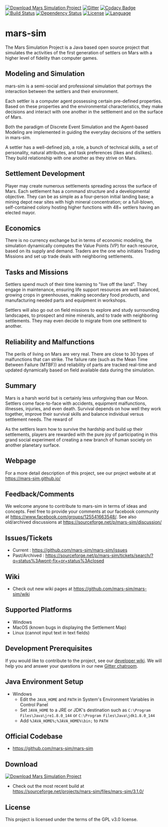[![Download Mars Simulation Project](https://img.shields.io/sourceforge/dm/mars-sim.svg)](https://sourceforge.net/projects/mars-sim/files/latest/download)
[![Gitter](https://badges.gitter.im/mokun/mars-sim.svg)](https://gitter.im/mokun/mars-sim?utm_source=badge&utm_medium=badge&utm_campaign=pr-badge)
[![Codacy Badge](https://api.codacy.com/project/badge/Grade/dee6a80651fe420b85adf22c4ca79574)](https://www.codacy.com/app/mokun/mars-sim?utm_source=github.com&amp;utm_medium=referral&amp;utm_content=mars-sim/mars-sim&amp;utm_campaign=Badge_Grade)
[![Build Status](https://travis-ci.org/mars-sim/mars-sim.svg?branch=master)](https://travis-ci.org/mars-sim/mars-sim)
[![Dependency Status](https://www.versioneye.com/user/projects/9ffb7e9ead4f58524bc9/badge.svg?style=flat)](https://www.versioneye.com/user/projects/5936417e98442b00398eb873?child=summary#dialog_dependency_badge)
[![License](https://img.shields.io/badge/license-GPL%203.0-blue.svg)](http://www.gnu.org/licenses/gpl-3.0.html)
[![Language](http://img.shields.io/badge/language-java-brightgreen.svg)](https://www.java.com/)

# mars-sim
The Mars Simulation Project is a Java based open source project that simulates the activities of the first generation of settlers on Mars with a higher level of fidelity than computer games. 


## Modeling and Simulation
mars-sim is a semi-social and professional simulation that portrays the interaction between the settlers and their environment. 

Each settler is a computer agent possessing certain pre-defined properties. Based on these properties and the environmental characteristics, they make decisions and interact with one another in the settlement and on the surface of Mars.

Both the paradigm of Discrete Event Simulation and the Agent-based Modeling are implemented in guiding the everyday decisions of the settlers in mars-sim.

A settler has a well-defined job, a role, a bunch of technical skills, a set of personality, natural attributes, and task preferences (likes and dislikes). They build relationship with one another as they strive on Mars. 

## Settlement Development 
Player may create numerous settlements spreading across the surface of Mars. Each settlement has a command structure and a developmental objective. They can be as simple as a four-person initial landing base; a mining depot near sites with high mineral concentration; or a full-blown, self-contained colony hosting higher functions with 48+ settlers having an elected mayor. 


## Economics
There is no currency exchange but in terms of economic modeling, the simulation dynamically computes the Value Points (VP) for each resource, based on its supply and demand. Traders are the one who initiates Trading Missions and set up trade deals with neighboring settlements.


## Tasks and Missions
Settlers spend much of their time learning to "live off the land". They engage in maintenance, ensuring life support resources are well balanced, growing crops in greenhouses, making secondary food products, and manufacturing needed parts and equipment in workshops.

Settlers will also go out on field missions to explore and study surrounding landscapes, to prospect and mine minerals, and to trade with neighboring settlements. They may even decide to migrate from one settlment to another.

## Reliability and Malfunctions
The perils of living on Mars are very real. There are close to 30 types of malfunctions that can strike. The failure rate (such as the Mean Time Between Failure (MTBF)) and reliability of parts are tracked real-time and updated dynamically based on field available data during the simulation.

## Summary
Mars is a harsh world but is certainly less unforgiving than our Moon. Settlers come face-to-face with accidents, equipment malfunctions, illnesses, injuries, and even death. Survival depends on how well they work together, improve their survival skills and balance individual versus settlement needs. The reward of

As the settlers learn how to survive the hardship and build up their settlements, players are rewarded with the pure joy of participating in this grand social experiment of creating a new branch of human society on another planetary surface.

## Webpage
For a more detail description of this project, see our project website at at https://mars-sim.github.io/


## Feedback/Comments
We welcome anyone to contribute to mars-sim in terms of ideas and concepts. Feel free to provide your comments at our facebook community at https://www.facebook.com/groups/125541663548/. See also old/archived discussions at https://sourceforge.net/p/mars-sim/discussion/


## Issues/Tickets
* Current : https://github.com/mars-sim/mars-sim/issues
* Past/Archived : https://sourceforge.net/p/mars-sim/tickets/search/?q=status%3Awont-fix+or+status%3Aclosed


## Wiki
* Check out new wiki pages at https://github.com/mars-sim/mars-sim/wiki


## Supported Platforms
* Windows
* MacOS (known bugs in displaying the Settlement Map)
* Linux (cannot input text in text fields)


## Development Prerequisites
If you would like to contribute to the project, see our [developer wiki](https://github.com/mars-sim/mars-sim/wiki/Development-Environment). 
We will help you and answer your questions in our new [Gitter chatroom](https://gitter.im/mokun/mars-sim). 


## Java Environment Setup
* Windows
  - Edit the `JAVA_HOME` and `PATH` in System's Environment Variables in Control Panel 
  - Set `JAVA_HOME` to a JRE or JDK's destination such as `C:\Program Files\Java\jre1.8.0_144` or `C:\Program Files\Java\jdk1.8.0_144`
  - Add `%JAVA_HOME%;%JAVA_HOME%\bin;` to `PATH`          


## Official Codebase
* https://github.com/mars-sim/mars-sim


## Download 
[![Download Mars Simulation Project](https://a.fsdn.com/con/app/sf-download-button)](https://sourceforge.net/projects/mars-sim/files/latest/download)
* Check out the most recent build at https://sourceforge.net/projects/mars-sim/files/mars-sim/3.1.0/


## License
This project is licensed under the terms of the GPL v3.0 license.
